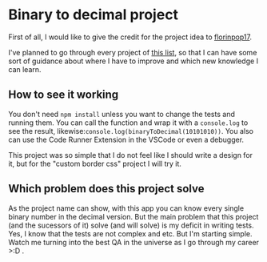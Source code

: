 # Binary to decimal project

First of all, I would like to give the credit for the project idea to [florinpop17](https://github.com/florinpop17).

I've planned to go through every project of [this list](https://github.com/florinpop17/app-ideas), so that I can have some sort of guidance about where I have to improve and which new knowledge I can learn.

## How to see it working

You don't need `npm install` unless you want to change the tests and running them. You can call the function and wrap it with a `console.log` to see the result, likewise:`console.log(binaryToDecimal(10101010))`. You also can use the Code Runner Extension in the VSCode or even a debugger.

This project was so simple that I do not feel like I should write a design for it, but for the "custom border css" project I will try it.

## Which problem does this project solve

As the project name can show, with this app you can know every single binary number in the decimal version. But the main problem that this project (and the sucessors of it) solve (and will solve) is my deficit in writing tests. Yes, I know that the tests are not complex and etc. But I'm starting simple. Watch me turning into the best QA in the universe as I go through my career >:D .
